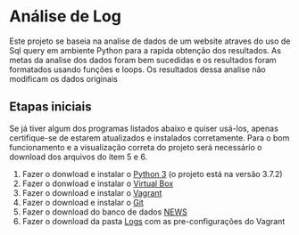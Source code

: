 # Análise de Log
Este projeto se baseia na analise de dados de um website atraves do uso de Sql query em ambiente Python para a rapida obtenção dos resultados. As metas da analise dos dados foram bem sucedidas e os resultados foram formatados usando funções e loops. Os resultados dessa analise não modificam os dados originais

## Etapas iniciais

Se já tiver algum dos programas listados abaixo e quiser usá-los, apenas certifique-se de estarem atualizados e instalados corretamente. Para o bom funcionamento e a visualização correta do projeto será necessário o download dos arquivos do item 5 e 6. 
<ol>
  <li>Fazer o donwload e instalar o <a href="https://www.python.org/downloads/">Python 3</a> (o projeto está na versão 3.7.2)</li>
  <li>Fazer o donwload e instalar o <a href="https://www.virtualbox.org/">Virtual Box</a></li> 
  <li>Fazer o download e instalar o <a href="https://www.vagrantup.com/downloads.html">Vagrant</a></li>
  <li>Fazer o download e instalar o <a href="https://git-scm.com/">Git</a></li>
  <li>Fazer o download do banco de dados <a href="https://git-scm.com/">NEWS</a></li>
  <li>Fazer o download da pasta <a href="https://git-scm.com/">Logs</a> com as pre-configurações do Vagrant</li>
</ol>
